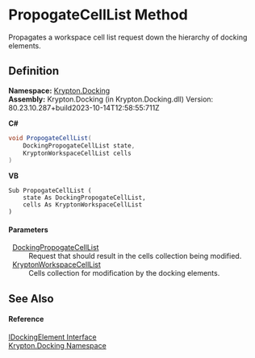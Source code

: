 # PropogateCellList Method


Propagates a workspace cell list request down the hierarchy of docking elements.



## Definition
**Namespace:** <a href="98399376-cf41-9454-4b4d-4fab2ca20bc7.md">Krypton.Docking</a>  
**Assembly:** Krypton.Docking (in Krypton.Docking.dll) Version: 80.23.10.287+build2023-10-14T12:58:55:711Z

**C#**
``` C#
void PropogateCellList(
	DockingPropogateCellList state,
	KryptonWorkspaceCellList cells
)
```
**VB**
``` VB
Sub PropogateCellList ( 
	state As DockingPropogateCellList,
	cells As KryptonWorkspaceCellList
)
```



#### Parameters
<dl><dt>  <a href="00b76f40-5f44-daf9-1a2b-2b71a0788322.md">DockingPropogateCellList</a></dt><dd>Request that should result in the cells collection being modified.</dd><dt>  <a href="443fba00-b8b3-6d50-bc5b-3e98c13d0cb2.md">KryptonWorkspaceCellList</a></dt><dd>Cells collection for modification by the docking elements.</dd></dl>

## See Also


#### Reference
<a href="7a8c0862-7f74-27fa-175f-cc894ff97478.md">IDockingElement Interface</a>  
<a href="98399376-cf41-9454-4b4d-4fab2ca20bc7.md">Krypton.Docking Namespace</a>  
